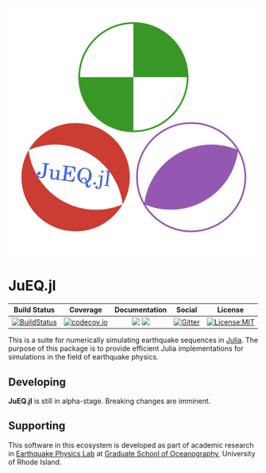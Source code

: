 <p align="center">
  <img src="assets/logo.svg" alt="JuEQ.jl"/>
</p>

# JuEQ.jl

| Build Status | Coverage | Documentation  | Social | License |
|:---:|:---:|:---:|:---:|:---:|
| [![BuildStatus](https://travis-ci.com/shipengcheng1230/JuEQ.jl.svg?token=zsZu59CsqQTTp7wzi7zP&branch=master)](https://travis-ci.com/shipengcheng1230/JuEQ.jl) | [![codecov.io](https://codecov.io/gh/shipengcheng1230/JuEQ.jl/coverage.svg?token=ag6kv61zOW&branch=master)](https://codecov.io/gh/shipengcheng1230/JuEQ.jl?branch=master) | [![](https://img.shields.io/badge/docs-latest-blue.svg)](https://shipengcheng1230.github.io/JuEQ.jl/latest) [![](https://img.shields.io/badge/docs-stable-blue.svg)](https://shipengcheng1230.github.io/JuEQ.jl/stable) | [![Gitter](https://img.shields.io/badge/chat-on%20gitter-ff69b4.svg)](https://gitter.im/JuEQ-jl/Lobby) | [![License:MIT](http://img.shields.io/badge/license-MIT-brightgreen.svg?style=flat)](https://opensource.org/licenses/MIT) |

This is a suite for numerically simulating earthquake sequences in [Julia](https://julialang.org/). The purpose of this package is to provide efficient Julia implementations for simulations in the field of earthquake physics.

## Developing
**JuEQ.jl** is still in alpha-stage. Breaking changes are imminent.

## Supporting
This software in this ecosystem is developed as part of academic research in
[Earthquake Physics Lab](http://weilab.uri.edu/) at
[Graduate School of Oceanography](https://web.uri.edu/gso/), University of Rhode Island.
